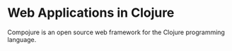 # Web Applications in Clojure

Compojure is an open source web framework for the Clojure programming language.

